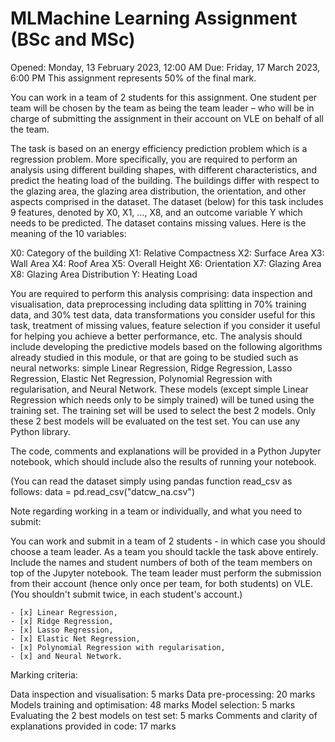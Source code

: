 # MLMachine Learning Assignment (BSc and MSc)
Opened: Monday, 13 February 2023, 12:00 AM
Due: Friday, 17 March 2023, 6:00 PM
This assignment represents 50% of the final mark.

You can work in a team of 2 students for this assignment. One student per team will be chosen by the team as being the team leader – who will be in charge of submitting the assignment in their account on VLE on behalf of all the team. 

The task is based on an energy efficiency prediction problem which is a regression problem. More specifically, you are required to perform an analysis using different building shapes, with different characteristics, and predict the heating load of the building. The buildings differ with respect to the glazing area, the glazing area distribution, the orientation, and other aspects comprised in the dataset.
The dataset (below) for this task includes 9 features, denoted by X0, X1, ..., X8, and an outcome variable Y which needs to be predicted. The dataset contains missing values. Here is the meaning of the 10 variables:

X0:  Category of the building
X1: Relative Compactness
X2: Surface Area
X3: Wall Area
X4: Roof Area
X5: Overall Height
X6: Orientation
X7: Glazing Area
X8: Glazing Area Distribution
Y: Heating Load

You are required to perform this analysis comprising: data inspection and visualisation, data preprocessing including data splitting in 70% training data, and 30% test data, data transformations you consider useful for this task, treatment of missing values, feature selection if you consider it useful for helping you achieve a better performance, etc. The analysis should include developing the predictive models based on the following algorithms already studied in this module, or that are going to be studied such as neural networks: simple Linear Regression, Ridge Regression, Lasso Regression, Elastic Net Regression, Polynomial Regression with regularisation, and Neural Network. These models (except simple Linear Regression which needs only to be simply trained) will be tuned using the training set. The training set will be used to select the best 2 models. Only these 2 best models will be evaluated on the test set. You can use any Python library.

The code, comments and explanations will be provided in a Python Jupyter notebook, which should include also the results of running your notebook.

(You can read the dataset simply using pandas function read_csv as follows: data = pd.read_csv("datcw_na.csv")

Note regarding working in a team or individually, and what you need to submit:

You can work and submit in a team of 2 students - in which case you should choose a team leader.  As a team you should tackle the task above entirely. Include the names and student numbers of both of the team members on top of the Jupyter notebook. The team leader must perform the submission from their account (hence only once per team, for both students) on VLE. (You shouldn't submit twice, in each student's account.)

    - [x] Linear Regression,
    - [x] Ridge Regression,
    - [x] Lasso Regression,
    - [x] Elastic Net Regression,
    - [x] Polynomial Regression with regularisation,
    - [x] and Neural Network.

Marking criteria:

Data inspection and visualisation: 5 marks 
Data pre-processing: 20 marks 
Models training and optimisation: 48 marks
Model selection: 5 marks 
Evaluating the 2 best models on test set: 5 marks 
Comments and clarity of explanations provided in code: 17 marks

